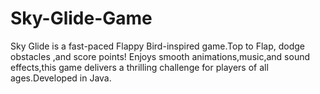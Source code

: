 # Sky-Glide-Game
Sky Glide is a fast-paced Flappy Bird-inspired game.Top to Flap, dodge obstacles ,and score points! Enjoys smooth    animations,music,and sound effects,this game delivers a thrilling challenge for players of all ages.Developed in Java. 
